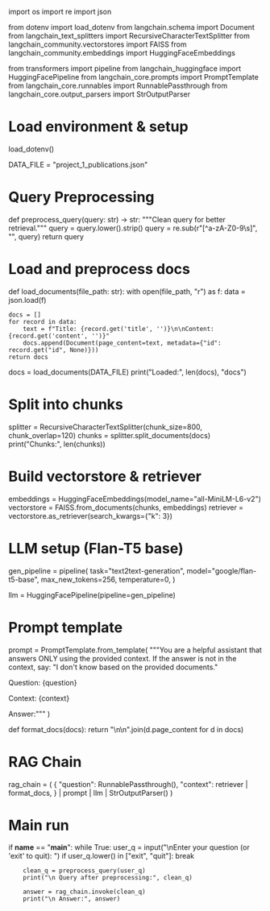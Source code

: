 import os
import re
import json

from dotenv import load_dotenv
from langchain.schema import Document
from langchain_text_splitters import RecursiveCharacterTextSplitter
from langchain_community.vectorstores import FAISS
from langchain_community.embeddings import HuggingFaceEmbeddings

from transformers import pipeline
from langchain_huggingface import HuggingFacePipeline
from langchain_core.prompts import PromptTemplate
from langchain_core.runnables import RunnablePassthrough
from langchain_core.output_parsers import StrOutputParser


# Load environment & setup

load_dotenv()

DATA_FILE = "project_1_publications.json"

# Query Preprocessing

def preprocess_query(query: str) -> str:
    """Clean query for better retrieval."""
    query = query.lower().strip()
    query = re.sub(r"[^a-zA-Z0-9\s]", "", query)
    return query


# Load and preprocess docs

def load_documents(file_path: str):
    with open(file_path, "r") as f:
        data = json.load(f)

    docs = []
    for record in data:
        text = f"Title: {record.get('title', '')}\n\nContent: {record.get('content', '')}"
        docs.append(Document(page_content=text, metadata={"id": record.get("id", None)}))
    return docs

docs = load_documents(DATA_FILE)
print("Loaded:", len(docs), "docs")

# Split into chunks
splitter = RecursiveCharacterTextSplitter(chunk_size=800, chunk_overlap=120)
chunks = splitter.split_documents(docs)
print("Chunks:", len(chunks))

# Build vectorstore & retriever

embeddings = HuggingFaceEmbeddings(model_name="all-MiniLM-L6-v2")
vectorstore = FAISS.from_documents(chunks, embeddings)
retriever = vectorstore.as_retriever(search_kwargs={"k": 3})


# LLM setup (Flan-T5 base)

gen_pipeline = pipeline(
    task="text2text-generation",
    model="google/flan-t5-base",
    max_new_tokens=256,
    temperature=0,
)

llm = HuggingFacePipeline(pipeline=gen_pipeline)

# Prompt template

prompt = PromptTemplate.from_template(
    """You are a helpful assistant that answers ONLY using the provided context.
If the answer is not in the context, say: "I don't know based on the provided documents."

Question:
{question}

Context:
{context}

Answer:"""
)

def format_docs(docs):
    return "\n\n".join(d.page_content for d in docs)


# RAG Chain

rag_chain = (
    {
        "question": RunnablePassthrough(),
        "context": retriever | format_docs,
    }
    | prompt
    | llm
    | StrOutputParser()
)


# Main run

if __name__ == "__main__":
    while True:
        user_q = input("\nEnter your question (or 'exit' to quit): ")
        if user_q.lower() in ["exit", "quit"]:
            break

        clean_q = preprocess_query(user_q)
        print("\n Query after preprocessing:", clean_q)

        answer = rag_chain.invoke(clean_q)
        print("\n Answer:", answer)


